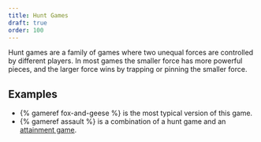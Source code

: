 ```yaml
---
title: Hunt Games
draft: true
order: 100
---
```


<p class="lead">Hunt games are a family of games where two unequal forces are controlled by different players. In most games the smaller force has more powerful pieces, and the larger force wins by trapping or pinning the smaller force.</p>

## Examples

- {% gameref fox-and-geese %} is the most typical version of this game.
- {% gameref assault %} is a combination of a hunt game and an [attainment game](articles/families/attainment-games/attainment-games.md).
